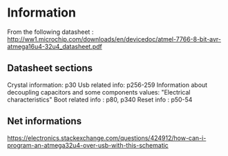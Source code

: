 # Information
From the following datasheet : 
http://ww1.microchip.com/downloads/en/devicedoc/atmel-7766-8-bit-avr-atmega16u4-32u4_datasheet.pdf

## Datasheet sections
Crystal information: p30
Usb related info: p256-259
Information about decoupling capacitors and some components values: "Electrical characteristics"
Boot related info : p80, p340
Reset info : p50-54

## Net informations
https://electronics.stackexchange.com/questions/424912/how-can-i-program-an-atmega32u4-over-usb-with-this-schematic

